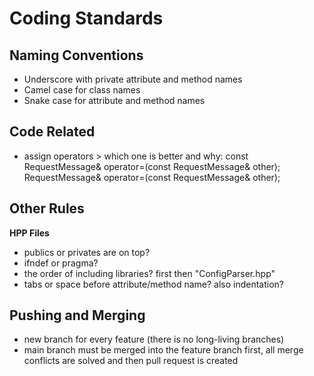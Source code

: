 # Coding Standards

## **Naming Conventions**

- Underscore with private attribute and method names
- Camel case for class names
- Snake case for attribute and method names

## **Code Related**
- assign operators > which one is better and why: 
      const RequestMessage& operator=(const RequestMessage& other);
      RequestMessage& operator=(const RequestMessage& other);

## **Other Rules**

**HPP Files**
- publics or privates are on top?
- ifndef or pragma?
- the order of including libraries? <vector> first then "ConfigParser.hpp"
- tabs or space before attribute/method name? also indentation?

## **Pushing and Merging**
- new branch for every feature (there is no long-living branches)
- main branch must be merged into the feature branch first, all merge conflicts are solved and then pull request is created
